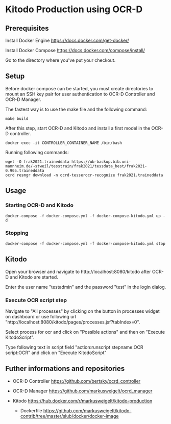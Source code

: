 # Kitodo Production using OCR-D

## Prerequisites

Install Docker Engine
https://docs.docker.com/get-docker/

Install Docker Compose
https://docs.docker.com/compose/install/

Go to the directory where you've put your checkout.

## Setup

Before docker compose can be started, you must create directories to mount an SSH key pair for user authentication to OCR-D Controller and OCR-D Manager.

The fastest way is to use the make file and the following command:

```
make build
```

After this step, start OCR-D and Kitodo and install a first model in the OCR-D controller.

```
docker exec -it CONTROLLER_CONTAINER_NAME /bin/bash
```

Running following commands:

```
wget -O frak2021.traineddata https://ub-backup.bib.uni-mannheim.de/~stweil/tesstrain/frak2021/tessdata_best/frak2021-0.905.traineddata
ocrd resmgr download -n ocrd-tesserocr-recognize frak2021.traineddata
```

## Usage

### Starting OCR-D and Kitodo

```
docker-compose -f docker-compose.yml -f docker-compose-kitodo.yml up -d
```

### Stopping 
```
docker-compose -f docker-compose.yml -f docker-compose-kitodo.yml stop
```

## Kitodo

Open your browser and navigate to http://localhost:8080/kitodo after OCR-D and Kitodo are started.

Enter the user name "testadmin" and the password "test" in the login dialog.

### Execute OCR script step

Navigate to "All processes" by clicking on the button in processes widget on dashboard or use following url "http://localhost:8080/kitodo/pages/processes.jsf?tabIndex=0".

Select process for ocr and click on "Possible actions" and then on "Execute KitodoScript".

Type following text in script field "action:runscript stepname:OCR script:OCR" and click on "Execute KitodoScript"

## Futher informations and repositories

- OCR-D Controller https://github.com/bertsky/ocrd_controller
- OCR-D Manager https://github.com/markusweigelt/ocrd_manager

- Kitodo https://hub.docker.com/r/markusweigelt/kitodo-production
  - Dockerfile https://github.com/markusweigelt/kitodo-contrib/tree/master/slub/docker/docker-image
